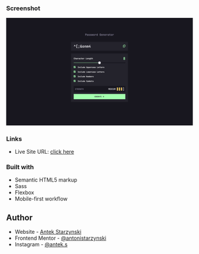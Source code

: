 ### Screenshot

![](./generator_preview.png)

### Links

- Live Site URL: [click here](https://antonistarzynski.github.io/Advice-generator-app/)

### Built with

- Semantic HTML5 markup
- Sass
- Flexbox
- Mobile-first workflow

## Author

- Website - [Antek Starzynski](https://www.antekstarzynski.com)
- Frontend Mentor - [@antonistarzynski](https://www.frontendmentor.io/profile/antonistarzynski)
- Instagram - [@antek.s](https://www.instagram.com/antek.s/)